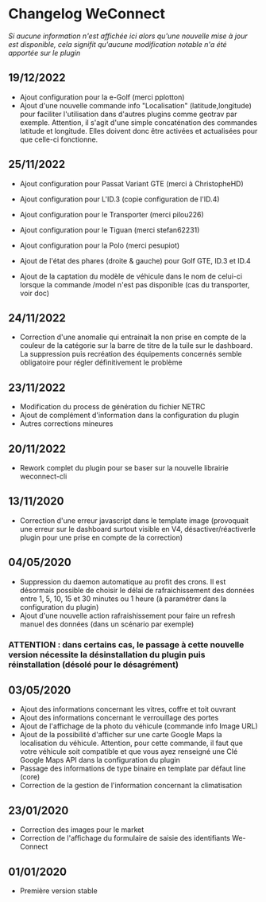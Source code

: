 # Changelog WeConnect

_Si aucune information n'est affichée ici alors qu'une nouvelle mise à jour est disponible, cela signifit qu'aucune modification notable n'a été apportée sur le plugin_

## 19/12/2022
- Ajout configuration pour la e-Golf (merci pplotton)
- Ajout d'une nouvelle commande info "Localisation" (latitude,longitude) pour faciliter l'utilisation dans d'autres plugins comme geotrav par exemple. Attention, il s'agit d'une simple concaténation des commandes latitude et longitude. Elles doivent donc être activées et actualisées pour que celle-ci fonctionne.

## 25/11/2022
- Ajout configuration pour Passat Variant GTE (merci à ChristopheHD)
- Ajout configuration pour L'ID.3 (copie configuration de l'ID.4)
- Ajout configuration pour le Transporter (merci pilou226)
- Ajout configuration pour le Tiguan (merci stefan62231)
- Ajout configuration pour la Polo (merci pesupiot)
 
- Ajout de l'état des phares (droite & gauche) pour Golf GTE, ID.3 et ID.4
- Ajout de la captation du modèle de véhicule dans le nom de celui-ci lorsque la commande /model n'est pas disponible (cas du transporter, voir doc)

## 24/11/2022

- Correction d'une anomalie qui entrainait la non prise en compte de la couleur de la catégorie sur la barre de titre de la tuile sur le dashboard. La suppression puis recréation des équipements concernés semble obligatoire pour régler définitivement le problème

## 23/11/2022

- Modification du process de génération du fichier NETRC
- Ajout de complément d'information dans la configuration du plugin
- Autres corrections mineures

## 20/11/2022

- Rework complet du plugin pour se baser sur la nouvelle librairie weconnect-cli

## 13/11/2020

- Correction d'une erreur javascript dans le template image (provoquait une erreur sur le dashboard surtout visible en V4, désactiver/réactiverle plugin pour une prise en compte de la correction)

## 04/05/2020

- Suppression du daemon automatique au profit des crons. Il est désormais possible de choisir le délai de rafraichissement des données entre 1, 5, 10, 15 et 30 minutes ou 1 heure (à paramétrer dans la configuration du plugin)
- Ajout d'une nouvelle action rafraishissement pour faire un refresh manuel des données (dans un scénario par exemple)

### ATTENTION : dans certains cas, le passage à cette nouvelle version nécessite la désinstallation du plugin puis réinstallation (désolé pour le désagrément)

## 03/05/2020

- Ajout des informations concernant les vitres, coffre et toit ouvrant
- Ajout des informations concernant le verrouillage des portes
- Ajout de l'affichage de la photo du véhicule (commande info Image URL)
- Ajout de la possibilité d'afficher sur une carte Google Maps la localisation du véhicule. Attention, pour cette commande, il faut que votre véhicule soit compatible et que vous ayez renseigné une Clé Google Maps API dans la configuration du plugin
- Passage des informations de type binaire en template par défaut line (core)
- Correction de la gestion de l'information concernant la climatisation

## 23/01/2020

- Correction des images pour le market
- Correction de l'affichage du formulaire de saisie des identifiants We-Connect

## 01/01/2020

- Première version stable
